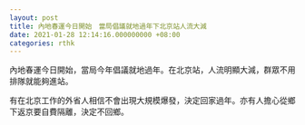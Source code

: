 ```yaml
---
layout: post
title: 內地春運今日開始　當局倡議就地過年下北京站人流大減
date: 2021-01-28 12:14:16.000000000 +08:00
categories: rthk
---
```


內地春運今日開始，當局今年倡議就地過年。在北京站，人流明顯大減，群眾不用排隊就能夠進站。

有在北京工作的外省人相信不會出現大規模爆發，決定回家過年。亦有人擔心從鄉下返京要自費隔離，決定不回鄉。
